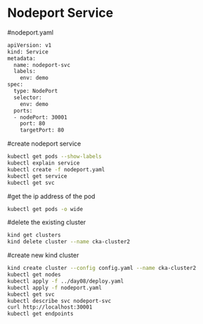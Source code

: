# Nodeport Service

#nodeport.yaml
```sh
apiVersion: v1
kind: Service
metadata:
  name: nodeport-svc
  labels:
    env: demo
spec:
  type: NodePort
  selector:
    env: demo
  ports:
  - nodePort: 30001
    port: 80
    targetPort: 80
```

#create nodeport service
```sh
kubectl get pods --show-labels
kubectl explain service
kubectl create -f nodeport.yaml
kubectl get service
kubectl get svc
```

#get the ip address of the pod
```sh
kubectl get pods -o wide
```

#delete the existing cluster
```sh
kind get clusters
kind delete cluster --name cka-cluster2
```

#create new kind cluster
```sh
kind create cluster --config config.yaml --name cka-cluster2
kubectl get nodes
kubectl apply -f ../day08/deploy.yaml
kubectl apply -f nodeport.yaml
kubectl get svc
kubectl describe svc nodeport-svc
curl http://localhost:30001
kubectl get endpoints
```
